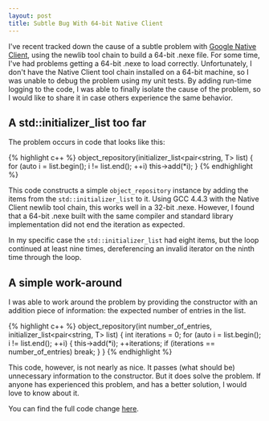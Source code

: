 ```yaml
---
layout: post
title: Subtle Bug With 64-bit Native Client
---
```

I've recent tracked down the cause of a subtle problem with [Google Native Client](https://developer.chrome.com/native-client), using the newlib tool chain to build a 64-bit .nexe file. For some time, I've had problems getting a 64-bit .nexe to load correctly. Unfortunately, I don't have the Native Client tool chain installed on a 64-bit machine, so I was unable to debug the problem using my unit tests. By adding run-time logging to the code, I was able to finally isolate the cause of the problem, so I would like to share it in case others experience the same behavior.

## A std::initializer_list too far
The problem occurs in code that looks like this:

{% highlight c++ %}
object_repository<T>(initializer_list<pair<string, T> list) {
  for (auto i = list.begin(); i != list.end(); ++i)
    this->add(*i);
}
{% endhighlight %}

This code constructs a simple `object_repository` instance by adding the items from the `std::initializer_list` to it. Using GCC 4.4.3 with the Native Client newlib tool chain, this works well in a 32-bit .nexe. However, I found that a 64-bit .nexe built with the same compiler and standard library implementation did not end the iteration as expected.

In my specific case the `std::initializer_list` had eight items, but the loop continued at least nine times, dereferencing an invalid iterator on the ninth time through the loop.

## A simple work-around
I was able to work around the problem by providing the constructor with an addition piece of information: the expected number of entries in the list.

{% highlight c++ %}
object_repository<T>(int number_of_entries, initializer_list<pair<string, T> list) {
  int iterations = 0;
  for (auto i = list.begin(); i != list.end(); ++i) {
    this->add(*i);
    ++iterations;
    if (iterations == number_of_entries)
      break;
  }
}
{% endhighlight %}

This code, however, is not nearly as nice. It passes (what should be) unnecessary information to the constructor. But it does solve the problem. If anyone has experienced this problem, and has a better solution, I would love to know about it.

You can find the full code change [here](https://github.com/joshpeterson/osoasso/commit/2a0120c1edbd890aff5a110531660d3610cdf218#diff-04db942be3fe207e6f00d8c546aea0fb).
